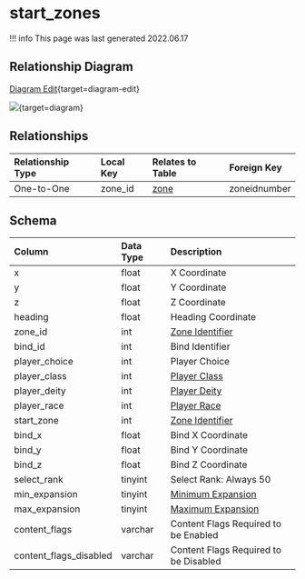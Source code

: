 # start_zones

!!! info
	This page was last generated 2022.06.17

## Relationship Diagram

[Diagram Edit](https://mermaid.live/edit#eyJjb2RlIjoiZXJEaWFncmFtXG4gICAgc3RhcnRfem9uZXMge1xuICAgICAgICBpbnQgem9uZV9pZFxuICAgIH1cbiAgICB6b25lIHtcbiAgICAgICAgdmFyY2hhciBzaG9ydF9uYW1lXG4gICAgICAgICB6b25laWR1bnVtYmVyXG4gICAgICAgIGludCB6b25laWRudW1iZXJcbiAgICB9XG4gICAgc3RhcnRfem9uZXMgfHwtLW97IHpvbmUgOiBPbmUtdG8tT25lXG5cbiIsIm1lcm1haWQiOnsidGhlbWUiOiJkZWZhdWx0In0sInVwZGF0ZUVkaXRvciI6dHJ1ZSwiYXV0b1N5bmMiOnRydWUsInVwZGF0ZURpYWdyYW0iOnRydWV9){target=diagram-edit}

[![](https://mermaid.ink/img/eyJjb2RlIjoiZXJEaWFncmFtXG4gICAgc3RhcnRfem9uZXMge1xuICAgICAgICBpbnQgem9uZV9pZFxuICAgIH1cbiAgICB6b25lIHtcbiAgICAgICAgdmFyY2hhciBzaG9ydF9uYW1lXG4gICAgICAgICB6b25laWR1bnVtYmVyXG4gICAgICAgIGludCB6b25laWRudW1iZXJcbiAgICB9XG4gICAgc3RhcnRfem9uZXMgfHwtLW97IHpvbmUgOiBPbmUtdG8tT25lXG5cbiIsIm1lcm1haWQiOnsidGhlbWUiOiJkZWZhdWx0In0sInVwZGF0ZUVkaXRvciI6dHJ1ZSwiYXV0b1N5bmMiOnRydWUsInVwZGF0ZURpYWdyYW0iOnRydWV9)](https://mermaid.ink/img/eyJjb2RlIjoiZXJEaWFncmFtXG4gICAgc3RhcnRfem9uZXMge1xuICAgICAgICBpbnQgem9uZV9pZFxuICAgIH1cbiAgICB6b25lIHtcbiAgICAgICAgdmFyY2hhciBzaG9ydF9uYW1lXG4gICAgICAgICB6b25laWR1bnVtYmVyXG4gICAgICAgIGludCB6b25laWRudW1iZXJcbiAgICB9XG4gICAgc3RhcnRfem9uZXMgfHwtLW97IHpvbmUgOiBPbmUtdG8tT25lXG5cbiIsIm1lcm1haWQiOnsidGhlbWUiOiJkZWZhdWx0In0sInVwZGF0ZUVkaXRvciI6dHJ1ZSwiYXV0b1N5bmMiOnRydWUsInVwZGF0ZURpYWdyYW0iOnRydWV9){target=diagram}

## Relationships

| Relationship Type | Local Key | Relates to Table | Foreign Key |
| :--- | :--- | :--- | :--- |
| One-to-One | zone_id | [zone](../../schema/zone/zone.md) | zoneidnumber |


## Schema

| Column | Data Type | Description |
| :--- | :--- | :--- |
| x | float | X Coordinate |
| y | float | Y Coordinate |
| z | float | Z Coordinate |
| heading | float | Heading Coordinate |
| zone_id | int | [Zone Identifier](../../../../server/zones/zone-list) |
| bind_id | int | Bind Identifier |
| player_choice | int | Player Choice |
| player_class | int | [Player Class](../../../../server/player/class-list) |
| player_deity | int | [Player Deity](../../../../server/player/deity-list) |
| player_race | int | [Player Race](../../../../server/npc/race-list) |
| start_zone | int | [Zone Identifier](../../../../server/zones/zone-list) |
| bind_x | float | Bind X Coordinate |
| bind_y | float | Bind Y Coordinate |
| bind_z | float | Bind Z Coordinate |
| select_rank | tinyint | Select Rank: Always 50 |
| min_expansion | tinyint | [Minimum Expansion](../../../../server/operation/expansion-list) |
| max_expansion | tinyint | [Maximum Expansion](../../../../server/operation/expansion-list) |
| content_flags | varchar | Content Flags Required to be Enabled |
| content_flags_disabled | varchar | Content Flags Required to be Disabled |

